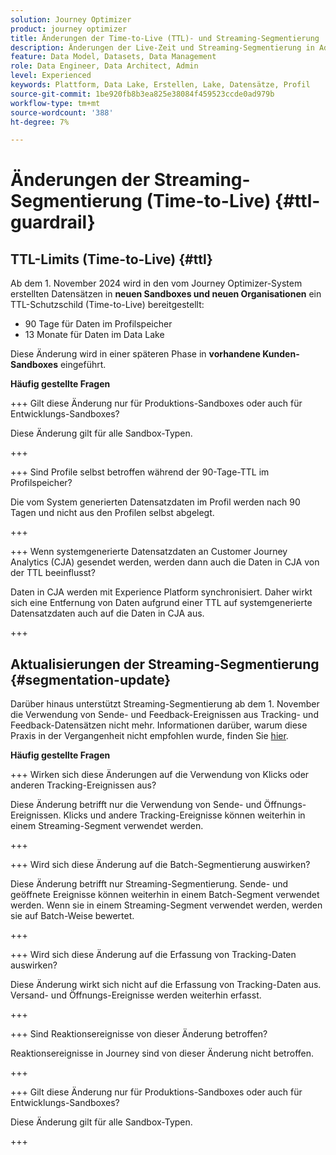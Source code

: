 ```yaml
---
solution: Journey Optimizer
product: journey optimizer
title: Änderungen der Time-to-Live (TTL)- und Streaming-Segmentierung
description: Änderungen der Live-Zeit und Streaming-Segmentierung in Adobe Journey Optimizer
feature: Data Model, Datasets, Data Management
role: Data Engineer, Data Architect, Admin
level: Experienced
keywords: Plattform, Data Lake, Erstellen, Lake, Datensätze, Profil
source-git-commit: 1be920fb8b3ea825e38084f459523ccde0ad979b
workflow-type: tm+mt
source-wordcount: '388'
ht-degree: 7%

---
```



# Änderungen der Streaming-Segmentierung (Time-to-Live) {#ttl-guardrail}

## TTL-Limits (Time-to-Live) {#ttl}

Ab dem 1. November 2024 wird in den vom Journey Optimizer-System erstellten Datensätzen in **neuen Sandboxes und neuen Organisationen** ein TTL-Schutzschild (Time-to-Live) bereitgestellt:

* 90 Tage für Daten im Profilspeicher
* 13 Monate für Daten im Data Lake

Diese Änderung wird in einer späteren Phase in **vorhandene Kunden-Sandboxes** eingeführt.

**Häufig gestellte Fragen**

+++ Gilt diese Änderung nur für Produktions-Sandboxes oder auch für Entwicklungs-Sandboxes?

Diese Änderung gilt für alle Sandbox-Typen.

+++


+++ Sind Profile selbst betroffen während der 90-Tage-TTL im Profilspeicher?

Die vom System generierten Datensatzdaten im Profil werden nach 90 Tagen und nicht aus den Profilen selbst abgelegt.

+++

+++ Wenn systemgenerierte Datensatzdaten an Customer Journey Analytics (CJA) gesendet werden, werden dann auch die Daten in CJA von der TTL beeinflusst?

Daten in CJA werden mit Experience Platform synchronisiert. Daher wirkt sich eine Entfernung von Daten aufgrund einer TTL auf systemgenerierte Datensatzdaten auch auf die Daten in CJA aus.

+++

## Aktualisierungen der Streaming-Segmentierung {#segmentation-update}

Darüber hinaus unterstützt Streaming-Segmentierung ab dem 1. November die Verwendung von Sende- und Feedback-Ereignissen aus Tracking- und Feedback-Datensätzen nicht mehr.  Informationen darüber, warum diese Praxis in der Vergangenheit nicht empfohlen wurde, finden Sie [hier](../audience/about-audiences.md#streaming-segmentation-events-guardrails).


**Häufig gestellte Fragen**

+++ Wirken sich diese Änderungen auf die Verwendung von Klicks oder anderen Tracking-Ereignissen aus?

Diese Änderung betrifft nur die Verwendung von Sende- und Öffnungs-Ereignissen. Klicks und andere Tracking-Ereignisse können weiterhin in einem Streaming-Segment verwendet werden.

+++

+++ Wird sich diese Änderung auf die Batch-Segmentierung auswirken?

Diese Änderung betrifft nur Streaming-Segmentierung. Sende- und geöffnete Ereignisse können weiterhin in einem Batch-Segment verwendet werden. Wenn sie in einem Streaming-Segment verwendet werden, werden sie auf Batch-Weise bewertet.

+++

+++ Wird sich diese Änderung auf die Erfassung von Tracking-Daten auswirken?

Diese Änderung wirkt sich nicht auf die Erfassung von Tracking-Daten aus. Versand- und Öffnungs-Ereignisse werden weiterhin erfasst.

+++


+++ Sind Reaktionsereignisse von dieser Änderung betroffen?

Reaktionsereignisse in Journey sind von dieser Änderung nicht betroffen.

+++


+++ Gilt diese Änderung nur für Produktions-Sandboxes oder auch für Entwicklungs-Sandboxes?

Diese Änderung gilt für alle Sandbox-Typen.

+++